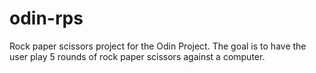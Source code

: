 # odin-rps
Rock paper scissors project for the Odin Project.
The goal is to have the user play 5 rounds of rock paper scissors against a computer.